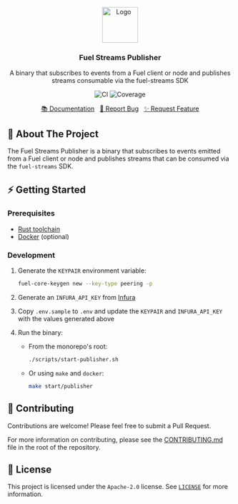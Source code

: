 <br/>
<div align="center">
    <a href="https://github.com/fuellabs/data-systems">
        <img src="https://global.discourse-cdn.com/business6/uploads/fuel/original/2X/5/57d5a345cc15a64b636e0d56e042857f8a0e80b1.png" alt="Logo" width="80" height="80">
    </a>
    <h3 align="center">Fuel Streams Publisher</h3>
    <p align="center">
        A binary that subscribes to events from a Fuel client or node and publishes streams consumable via the fuel-streams SDK
    </p>
    <p align="center">
        <a href="https://github.com/FuelLabs/data-systems/actions/workflows/ci.yaml" style="text-decoration: none;">
            <img src="https://github.com/FuelLabs/data-systems/actions/workflows/ci.yaml/badge.svg?branch=main" alt="CI">
        </a>
        <a href="https://codecov.io/gh/FuelLabs/data-systems" style="text-decoration: none;">
            <img src="https://codecov.io/gh/FuelLabs/data-systems/graph/badge.svg?token=1zna00scwj" alt="Coverage">
        </a>
    </p>
    <p align="center">
        <a href="https://github.com/fuellabs/data-systems/tree/main/crates/fuel-streams-publisher">📚 Documentation</a>
        <span>&nbsp;</span>
        <a href="https://github.com/fuellabs/data-systems/issues/new?labels=bug&template=bug-report---.md">🐛 Report Bug</a>
        <span>&nbsp;</span>
        <a href="https://github.com/fuellabs/data-systems/issues/new?labels=enhancement&template=feature-request---.md">✨ Request Feature</a>
    </p>
</div>

## 📝 About The Project

The Fuel Streams Publisher is a binary that subscribes to events emitted from a Fuel client or node and publishes streams that can be consumed via the `fuel-streams` SDK.

## ⚡️ Getting Started

### Prerequisites

-   [Rust toolchain](https://www.rust-lang.org/tools/install)
-   [Docker](https://www.docker.com/get-started/) (optional)

### Development

1. Generate the `KEYPAIR` environment variable:

    ```sh
    fuel-core-keygen new --key-type peering -p
    ```

2. Generate an `INFURA_API_KEY` from [Infura](https://app.infura.io/)

3. Copy `.env.sample` to `.env` and update the `KEYPAIR` and `INFURA_API_KEY` with the values generated above

4. Run the binary:

    - From the monorepo's root:

        ```sh
        ./scripts/start-publisher.sh
        ```

    - Or using `make` and `docker`:

        ```sh
        make start/publisher
        ```

## 🤝 Contributing

Contributions are welcome! Please feel free to submit a Pull Request.

For more information on contributing, please see the [CONTRIBUTING.md](../../CONTRIBUTING.md) file in the root of the repository.

## 📜 License

This project is licensed under the `Apache-2.0` license. See [`LICENSE`](../../LICENSE) for more information.
